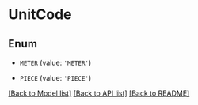 # UnitCode


## Enum

* `METER` (value: `'METER'`)

* `PIECE` (value: `'PIECE'`)

[[Back to Model list]](../README.md#documentation-for-models) [[Back to API list]](../README.md#documentation-for-api-endpoints) [[Back to README]](../README.md)


